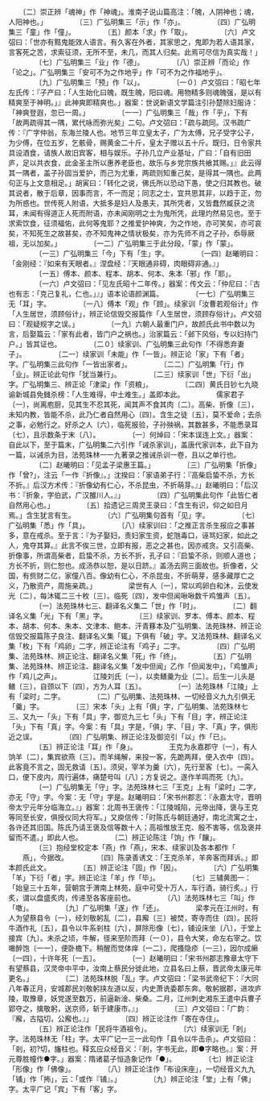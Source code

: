 <!-- { "loadSidebar": true } -->
　　〔二〕崇正辨「魂神」作「神魂」。淮南子说山篇高注：「魄，人阴神也；魂，人阳神也。」
　　
　　〔三〕广弘明集三「示」作「亦」。
　　
　　〔四〕广弘明集三「童」作「僮」。
　　
　　〔五〕颜本「求」作「取」。
　　
　　〔六〕卢文弨曰：「世亦有黠鬼能效人语言。有久客在外者，其家思之，鬼即为若人语其家，言客死之苦，求索征须，无所不至，未几，而其人归矣。此焉可尽信为真实哉！」
　　
　　〔七〕广弘明集三「业」作「德」。
　　
　　〔八〕崇正辨「而论」作「论之」。广弘明集三「安可不为之作地乎」作「可不为之作福地乎」。
　　
　　〔九〕广弘明集三「预」作「以」。
　　
　　〔一０〕卢文弨曰：「昭七年左氏传：『子产曰：「人生始化曰魄，既生魄，阳曰魂。用物精多则魂魄强，是以有精爽至于神明。」』此神爽即精爽也。」器案：世说新语文学篇注引孙楚除妇服诗：「神爽登遐，忽已一周。」
　　
　　〔一一〕广弘明集三「哉」作「乎」，下有「故两疏得其一隅，累代咏而弥光矣」二句。卢文弨曰：「疏与疏同。汉书疏广传：『广字仲翁，东海兰陵人也。地节三年立皇太子，广为太傅，兄子受字公子，为少傅，在位五岁，乞骸骨，赐黄金二十斤，皇太子赠以五十斤。既归，日令家共具设酒食，请族人故旧宾客，相与娱乐。子孙几立产业基址，广曰：「自有旧田庐，足以共衣食，此金圣主所以惠养老臣也，故乐与乡党宗族共飨其赐。」』此云得其一隅者，盖子孙固当爱护，而己为尤重，两疏则知重己矣，是得其一隅也。此两句正与上文意相足。」胡寅曰：「转化之说，佛氏所以恐动下愚，使之归其教也。破其说者，散于后章，因事而言，不一而足；同志之士，宜共思其非，以趋于正，勿为所惑也。世传死人附语，大抵多是妇人及愚夫，其所凭者，又皆蠢然臧获之流耳，未闻有得道正人死而附语，亦未闻刚明之士为鬼所凭，此理灼然易见也。至于求索饮食，征须福佑，此何等鬼耶？之推爱护神爽，为之作地，亦可笑矣，亦可哀矣，不知死生之故甚矣，亦不知鬼神之情状极矣，亦为先师不肖之子孙，忝辱厥祖，无以加矣。」
　　
　　〔一二〕广弘明集三于此分段，「蒙」作「蒙」。
　　
　　〔一三〕广弘明集三「今」下有「生」字。
　　
　　〔一四〕赵曦明曰：「金刚经：『如来有天眼者。』涅盘经：『天眼通非碍，肉眼碍非通。』」
　　
　　〔一五〕傅本、颜本、程本、胡本、何本、朱本「邪」作「耶」。
　　
　　〔一六〕卢文弨曰：「见左氏昭十二年传。」器案：传文云：「仲尼曰：『古也有志：「克己复礼，仁也。」』」语本论语颜渊篇。
　　
　　〔一七〕广弘明集三无「耳」字。
　　
　　〔一八〕傅本「观」作「顾」。续家训「汝曹若观俗计」作「人生居世，须顾俗计」，辨正论信毁交报篇作「人生居世，须顾存俗计」。卢文弨曰：「观疑规字之误。」
　　
　　〔一九〕六朝人最重门户，故颜氏此书中数以为言，后娶篇云：「家有此者，皆门户之祸也。」治家篇云：「邺下风俗，专以妇持门户。」皆其证也。
　　
　　〔二０〕续家训、广弘明集三此句作「不得悉弃妻子」。
　　
　　〔二一〕续家训「未能」作「一皆」。辨正论「家」下有「者」字。广弘明集三此句作「一皆出家者」。
　　
　　〔二二〕广弘明集「行」作「业」。辨正论此句作「犹当兼行」。
　　
　　〔二三〕续家训「世」下衍「出」字。广弘明集三、辨正论「津梁」作「资粮」。
　　
　　〔二四〕黄氏日钞七九晓谕新城县免雠杀榜：「人生难得，中土难生。」盖即本此。
　　
　　儒家君子〔一〕，尚离庖厨，见其生不忍其死，闻其声不食其肉〔二〕。高柴、折像〔三〕，未知内教，皆能不杀，此乃仁者自然用心〔四〕。含生之徒〔五〕，莫不爱命；去杀之事，必勉行之。好杀之人〔六〕，临死报验，子孙殃祸，其数甚多，不能悉录耳〔七〕，且示数条于末〔八〕。 
　　
　　〔一〕何焯曰：「宋本误连上文。」器案：自此以下，至于篇末，广弘明集二六引作「诫杀家训」，盖唐代家训本，此下自为一篇，以诫杀为目，法苑珠林一一九著录之推诫杀训一卷，且以之单行也。
　　
　　〔二〕赵曦明曰：「见孟子梁惠王篇。」
　　
　　〔三〕广弘明集「折像」作「曾?」，注云「一作『折像』。」沈揆曰：「家语弟子行：『高柴启蛰不杀，方长不折。』后汉方术传：『折像幼有仁心，不杀昆虫，不折萌芽。』」赵曦明曰：「后汉书：『折象，字伯武，广汉雒川人。』」
　　
　　〔四〕广弘明集此句作「此皆仁者自然用心也。」
　　
　　〔五〕拾遗记三周灵王录曰：「含生有识，仰之如日月焉。」含生犹言有生。
　　
　　〔六〕广弘明集句首有「见」字。
　　
　　〔七〕广弘明集「悉」作「具」。
　　
　　〔八〕续家训曰：「之推正言杀生报应之事甚多，意在戒杀。至于言：『为子娶妇，责妇家生资，蛇虺毒口，诬骂妇家，如此之人，鬼夺其算。』此言不俟三世，立即有报，恶之之甚也，因亦戒贪。又引高柴、折像事，所谓高柴者，启蛰不杀，方长不折，孔子曰：『启蛰不杀，则顺人道也；方长不折，则仁恕也。成汤恭以恕，是以日跻。』盖汤去网三面故也。折像者，父国，有赀财二亿，家僮八百。像幼有仁心，不杀昆虫，不折萌芽，感多藏厚亡之义，乃散资产，周施亲疏。」
　　
　　梁世有人〔一〕，常以鸡卵白和沐，云使发光〔二〕，每沐辄二三十枚〔三〕。临死〔四〕，发中但闻啾啾数千鸡雏声〔五〕。
　　
　　〔一〕法苑珠林七三、翻译名义集二「世」作「时」。
　　
　　〔二〕翻译名义集「光」下有「黑」字。
　　
　　〔三〕续家训、罗本、傅本、颜本、程本、胡本、何本、朱本、文津本、鲍本、汗青簃本及广弘明集、法苑珠林、辨正论信毁交报篇陈子良注、翻译名义集「辄」下俱有「破」字。又法苑珠林、翻译名义集「枚」下有「鸡卵」二字，辨正论注有「鸡子」二字。
　　
　　〔四〕广弘明集、法苑珠林、辨正论注、翻译名义集「死」作「终」。
　　
　　〔五〕广弘明集、法苑珠林、辨正论注、翻译名义集「发中但闻」乙作「但闻发中」，「鸡雏声」作「鸡儿之声」。
　　
　　江陵刘氏〔一〕，以卖鳝羹为业〔二〕。后生一儿头是鳝〔三〕，自颈以下〔四〕，方为人耳〔五〕。
　　
　　〔一〕法苑珠林「江陵」上有「梁时」二字。
　　
　　〔二〕广弘明集、法苑珠林、一切经音义九九引俱无「羹」字。
　　
　　〔三〕宋本「头」上有「俱」字，广弘明集、法苑珠林七三、又九一「头」下有「具」字，御览九三七「头」下有「目」字，辨正论注「头」下有「真」字。今案：有「具」字是，「俱」字、「目」字、「真」字，俱形近之误。
　　
　　〔四〕广弘明集、辨正论注及御览引「以」作「已」。
　　
　　〔五〕辨正论注「耳」作「身」。
　　
　　王克为永嘉郡守〔一〕，有人饷羊〔二〕，集宾欲燕〔三〕。而羊绳解，来投一客，先跪两拜，便入衣中〔四〕。此客竟不言之，固无救请〔五〕。须臾，宰羊为羹〔六〕，先行至客〔七〕。一脔入口，便下皮内，周行遍体，痛楚号叫〔八〕；方复说之。遂作羊鸣而死〔九〕。
　　
　　〔一〕广弘明集无「守」字。法苑珠林七三「王克」上有「梁时」二字，亦无「守」字。今案：无「守」字是。赵曦明曰：「宋书州郡志：『永嘉太守，晋明帝太宁元年分临海立。』」器案：北周书王褒传：「江陵城陷，元帝出降，褒与王克等同至长安，俱授仪同大将军。」又庾信传：「时陈氏与朝廷通好，南北流寓之士，各许还其旧国。陈氏乃请王褒及信等数十人；高祖惟放王克、殷不害等，信及褒并留而不遣。」即此人也。
　　
　　〔二〕辨正论陈注「饷」作「饟」。
　　
　　〔三〕抱经堂校定本「燕」作「燕」，宋本、续家训及各本都作「
　　燕」，今据改。
　　
　　〔四〕陈录善诱文：「王克杀羊，羊奔客而拜诉。」即本颜氏此文。
　　
　　〔五〕辨正论注「固」作「因」。
　　
　　〔六〕广弘明集「羊」下衍「者」字。辨正论注「羊」作「毕」。
　　
　　〔七〕三辅黄图一：「始皇三十五年，营朝宫于渭南上林苑，庭中可受十万人，车行酒，骑行炙。」行炙，谓以盘盛炙肉，传递至各客座前也。
　　
　　〔八〕法苑珠林七三「叫」作「噭」。
　　
　　〔九〕广弘明集「遂」作「还」。
　　
　　梁孝元在江州时，有人为望蔡县令〔一〕，经刘敬躬乱〔二〕，县廨〔三〕被焚，寄寺而住〔四〕。民将牛酒作礼〔五〕，县令以牛系剎柱〔六〕，屏除形像〔七〕，铺设床坐〔八〕，于堂上接宾〔九〕。未杀之顷，牛解，径来至阶而拜〔一０〕，县令大笑，命左右宰之。饮噉醉饱〔一一〕，便卧檐下。稍醒而觉体痒〔一二〕，爬搔隐疹〔一三〕，因尔成癞〔一四〕，十许年死〔一五〕。
　　
　　〔一〕赵曦明曰：「宋书州郡志豫章太守下有望蔡县，汉灵帝中平中，汝南上蔡民分徙此地，立县名曰上蔡，晋武帝太康元年更名。」
　　
　　〔二〕法苑珠林脱「乱」字。卢文弨曰：「梁书武帝纪下：『大同八年春正月，安城郡民刘敬躬挟左道以反，内史萧诜委郡东奔。敬躬据郡，进攻庐陵，取豫章，妖党遂至数万，前逼新淦、柴桑。二月，江州刺史湘东王遣中兵曹子郢夺之，擒敬躬，送京师，斩于建康市。』」
　　
　　〔三〕卢文弨曰：「广韵：『廨，古隘切，公廨也。』」
　　
　　〔四〕辨正论注作「寄在寺住」。
　　
　　〔五〕辨正论注作「民将牛酒祖令」。
　　
　　〔六〕续家训无「剎」字。法苑珠林无「柱」字。太平广记一三一此句作「县令以牛击杀」。卢文弨曰：「剎，初?切，旛柱也。释玄应众经音义：『剎，字书无此，即●字略也。』案：开元尊胜幢作●字。」器案：隋诸葛子恒造象记作「●」。
　　
　　〔七〕辨正论注「形像」作「佛像」。
　　
　　〔八〕辨正论注作「布设床座」，一切经音义九九「铺」作「抪」，云：「或作『铺』。」
　　
　　〔九〕辨正论注「堂」上有「佛」字。太平广记「宾」下有「客」字。
　　
